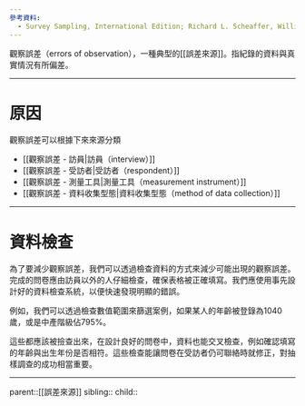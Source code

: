 ```yaml
---
參考資料:
  - Survey Sampling, International Edition; Richard L. Scheaffer, William Mendenhall. III
---
```

觀察誤差（errors of observation），一種典型的[[誤差來源]]。指紀錄的資料與真實情況有所偏差。
- - -
# 原因
觀察誤差可以根據下來來源分類
- [[觀察誤差 - 訪員|訪員（interview）]]
- [[觀察誤差 - 受訪者|受訪者（respondent）]]
- [[觀察誤差 - 測量工具|測量工具（measurement instrument）]]
- [[觀察誤差 - 資料收集型態|資料收集型態（method of data collection）]]

- - -
# 資料檢查
為了要減少觀察誤差，我們可以透過檢查資料的方式來減少可能出現的觀察誤差。
完成的問卷應由訪員以外的人仔細檢查，確保表格被正確填寫。我們應使用事先設計好的資料檢查系統，以便快速發現明顯的錯誤。

例如，我們可以透過檢查數值範圍來篩選案例，如果某人的年齡被登錄為1040歲，或是中產階級佔795%。

這些都應該被撿查出來，在設計良好的問卷中，資料也能交叉檢查，例如確認填寫的年齡與出生年份是否相符。這些檢查能讓問卷在受訪者仍可聯絡時就修正，對抽樣調查的成功相當重要。
- - -
parent::[[誤差來源]]
sibling::
child::